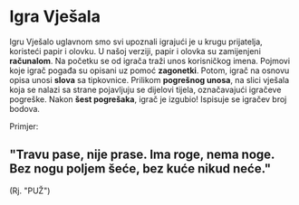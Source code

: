 # Igra Vješala
Igru Vješalo uglavnom smo svi upoznali igrajući je u krugu prijatelja, koristeći papir i olovku. U našoj verziji, papir i olovka su zamijenjeni **računalom**. Na početku se od igrača traži unos korisničkog imena. Pojmovi koje igrač pogađa su opisani uz pomoć **zagonetki**. Potom, igrač na osnovu opisa unosi **slova** sa tipkovnice. Prilikom **pogrešnog unosa**, na slici vješala koja se nalazi sa strane pojavljuju se dijelovi tijela, označavajući igračeve pogreške. Nakon **šest pogrešaka**, igrač je izgubio! Ispisuje se igračev broj bodova.

Primjer:

"Travu pase, nije prase. Ima roge, nema noge. Bez nogu poljem šeće, bez kuće nikud neće."
--- 
(Rj. "PUŽ")
